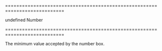 ===========================================================================
<!--default-->undefined<!--/default-->
<!--type-->Number<!--/type-->
===========================================================================

<!--shortDescription-->
The minimum value accepted by the number box.
<!--/shortDescription-->

<!--fullDescription-->

<!--/fullDescription-->